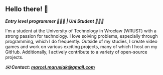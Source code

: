 ## Hello there! 👋

**_Entry level programmer 👨🏻‍💻 | Uni Student 👨🏻‍🎓_**

I'm a student at the University of Technology in Wrocław (WRUST) with a strong passion for technology. I love solving problems, especially through programming, which I do frequently. Outside of my studies, I create video games and work on various exciting projects, many of which I host on my GitHub. Additionally, I actively contribute to a variety of open-source projects.

***✉️ Contact: marcel.marusiak@gmail.com***
